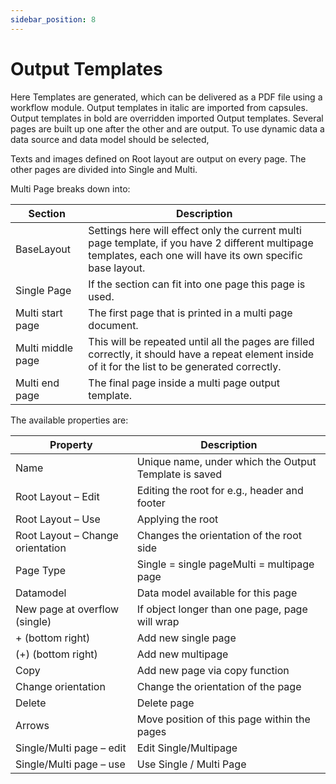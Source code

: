 ```yaml
---
sidebar_position: 8
---
```


# Output Templates

Here Templates are generated, which can be delivered as a PDF file using a workflow module. Output templates in italic are imported from capsules. Output templates in bold are overridden imported Output templates. Several pages are built up one after the other and are output. To use dynamic data a data source and data model should be selected,

Texts and images defined on Root layout are output on every page. The other pages are divided into Single and Multi.

Multi Page breaks down into:

| Section | Description |
| --- | --- |
| BaseLayout | Settings here will effect only the current multi page template, if you have 2 different multipage templates, each one will have its own specific base layout. |
| Single Page | If the section can fit into one page this page is used. |
| Multi start page | The first page that is printed in a multi page document. |
| Multi middle page | This will be repeated until all the pages are filled correctly, it should have a repeat element inside of it for the list to be generated correctly. |
| Multi end page | The final page inside a multi page output template. |

The available properties are:

| Property | Description |
| --- | --- |
| Name | Unique name, under which the Output Template is saved |
| Root Layout – Edit | Editing the root for e.g., header and footer |
| Root Layout – Use | Applying the root |
| Root Layout – Change orientation | Changes the orientation of the root side |
| Page Type | Single = single pageMulti = multipage page |
| Datamodel | Data model available for this page |
| New page at overflow (single) | If object longer than one page, page will wrap |
| + (bottom right) | Add new single page |
| (+) (bottom right) | Add new multipage |
| Copy | Add new page via copy function |
| Change orientation | Change the orientation of the page |
| Delete | Delete page |
| Arrows | Move position of this page within the pages |
| Single/Multi page – edit | Edit Single/Multipage |
| Single/Multi page – use | Use Single / Multi Page |
